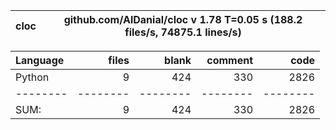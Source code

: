 cloc|github.com/AlDanial/cloc v 1.78  T=0.05 s (188.2 files/s, 74875.1 lines/s)
--- | ---

Language|files|blank|comment|code
:-------|-------:|-------:|-------:|-------:
Python|9|424|330|2826
--------|--------|--------|--------|--------
SUM:|9|424|330|2826
